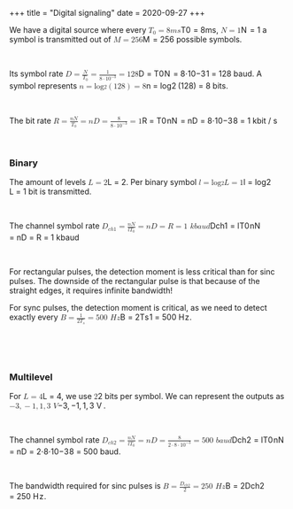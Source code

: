 +++
title = "Digital signaling"
date = 2020-09-27
+++
<p>We have a digital source where every <span class="ql-formula" data-value="T_0=8ms">﻿<span contenteditable="false"><span class="katex"><span class="katex-mathml"><math><semantics><mrow><msub><mi>T</mi><mn>0</mn></msub><mo>=</mo><mn>8</mn><mi>m</mi><mi>s</mi></mrow><annotation encoding="application/x-tex">T_0=8ms</annotation></semantics></math></span><span class="katex-html" aria-hidden="true"><span class="base"><span class="strut" style="height: 0.83333em; vertical-align: -0.15em;"></span><span class="mord"><span style="margin-right: 0.13889em;" class="mord mathdefault">T</span><span class="msupsub"><span class="vlist-t vlist-t2"><span class="vlist-r"><span class="vlist" style="height: 0.30110799999999993em;"><span class="" style="top: -2.5500000000000003em; margin-left: -0.13889em; margin-right: 0.05em;"><span class="pstrut" style="height: 2.7em;"></span><span class="sizing reset-size6 size3 mtight"><span class="mord mtight">0</span></span></span></span><span class="vlist-s">​</span></span><span class="vlist-r"><span class="vlist" style="height: 0.15em;"><span class=""></span></span></span></span></span></span><span class="mspace" style="margin-right: 0.2777777777777778em;"></span><span class="mrel">=</span><span class="mspace" style="margin-right: 0.2777777777777778em;"></span></span><span class="base"><span class="strut" style="height: 0.64444em; vertical-align: 0em;"></span><span class="mord">8</span><span class="mord mathdefault">m</span><span class="mord mathdefault">s</span></span></span></span></span>﻿</span>, <span class="ql-formula" data-value="N=1">﻿<span contenteditable="false"><span class="katex"><span class="katex-mathml"><math><semantics><mrow><mi>N</mi><mo>=</mo><mn>1</mn></mrow><annotation encoding="application/x-tex">N=1</annotation></semantics></math></span><span class="katex-html" aria-hidden="true"><span class="base"><span class="strut" style="height: 0.68333em; vertical-align: 0em;"></span><span style="margin-right: 0.10903em;" class="mord mathdefault">N</span><span class="mspace" style="margin-right: 0.2777777777777778em;"></span><span class="mrel">=</span><span class="mspace" style="margin-right: 0.2777777777777778em;"></span></span><span class="base"><span class="strut" style="height: 0.64444em; vertical-align: 0em;"></span><span class="mord">1</span></span></span></span></span>﻿</span> a symbol is transmitted out of <span class="ql-formula" data-value="M=256">﻿<span contenteditable="false"><span class="katex"><span class="katex-mathml"><math><semantics><mrow><mi>M</mi><mo>=</mo><mn>256</mn></mrow><annotation encoding="application/x-tex">M=256</annotation></semantics></math></span><span class="katex-html" aria-hidden="true"><span class="base"><span class="strut" style="height: 0.68333em; vertical-align: 0em;"></span><span style="margin-right: 0.10903em;" class="mord mathdefault">M</span><span class="mspace" style="margin-right: 0.2777777777777778em;"></span><span class="mrel">=</span><span class="mspace" style="margin-right: 0.2777777777777778em;"></span></span><span class="base"><span class="strut" style="height: 0.64444em; vertical-align: 0em;"></span><span class="mord">2</span><span class="mord">5</span><span class="mord">6</span></span></span></span></span>﻿</span> possible symbols.</p><p><br></p><p>Its symbol rate <span class="ql-formula" data-value="D=\frac{N}{T_0}=\frac{1}{8\cdot10^{-3}}=128">﻿<span contenteditable="false"><span class="katex"><span class="katex-mathml"><math><semantics><mrow><mi>D</mi><mo>=</mo><mfrac><mi>N</mi><msub><mi>T</mi><mn>0</mn></msub></mfrac><mo>=</mo><mfrac><mn>1</mn><mrow><mn>8</mn><mo>⋅</mo><mn>1</mn><msup><mn>0</mn><mrow><mo>−</mo><mn>3</mn></mrow></msup></mrow></mfrac><mo>=</mo><mn>128</mn></mrow><annotation encoding="application/x-tex">D=\frac{N}{T_0}=\frac{1}{8\cdot10^{-3}}=128</annotation></semantics></math></span><span class="katex-html" aria-hidden="true"><span class="base"><span class="strut" style="height: 0.68333em; vertical-align: 0em;"></span><span style="margin-right: 0.02778em;" class="mord mathdefault">D</span><span class="mspace" style="margin-right: 0.2777777777777778em;"></span><span class="mrel">=</span><span class="mspace" style="margin-right: 0.2777777777777778em;"></span></span><span class="base"><span class="strut" style="height: 1.317431em; vertical-align: -0.44509999999999994em;"></span><span class="mord"><span class="mopen nulldelimiter"></span><span class="mfrac"><span class="vlist-t vlist-t2"><span class="vlist-r"><span class="vlist" style="height: 0.872331em;"><span class="" style="top: -2.655em;"><span class="pstrut" style="height: 3em;"></span><span class="sizing reset-size6 size3 mtight"><span class="mord mtight"><span class="mord mtight"><span style="margin-right: 0.13889em;" class="mord mathdefault mtight">T</span><span class="msupsub"><span class="vlist-t vlist-t2"><span class="vlist-r"><span class="vlist" style="height: 0.31731428571428577em;"><span class="" style="top: -2.357em; margin-left: -0.13889em; margin-right: 0.07142857142857144em;"><span class="pstrut" style="height: 2.5em;"></span><span class="sizing reset-size3 size1 mtight"><span class="mord mtight">0</span></span></span></span><span class="vlist-s">​</span></span><span class="vlist-r"><span class="vlist" style="height: 0.143em;"><span class=""></span></span></span></span></span></span></span></span></span><span class="" style="top: -3.23em;"><span class="pstrut" style="height: 3em;"></span><span class="frac-line" style="border-bottom-width: 0.04em;"></span></span><span class="" style="top: -3.394em;"><span class="pstrut" style="height: 3em;"></span><span class="sizing reset-size6 size3 mtight"><span class="mord mtight"><span style="margin-right: 0.10903em;" class="mord mathdefault mtight">N</span></span></span></span></span><span class="vlist-s">​</span></span><span class="vlist-r"><span class="vlist" style="height: 0.44509999999999994em;"><span class=""></span></span></span></span></span><span class="mclose nulldelimiter"></span></span><span class="mspace" style="margin-right: 0.2777777777777778em;"></span><span class="mrel">=</span><span class="mspace" style="margin-right: 0.2777777777777778em;"></span></span><span class="base"><span class="strut" style="height: 1.190108em; vertical-align: -0.345em;"></span><span class="mord"><span class="mopen nulldelimiter"></span><span class="mfrac"><span class="vlist-t vlist-t2"><span class="vlist-r"><span class="vlist" style="height: 0.845108em;"><span class="" style="top: -2.6550000000000002em;"><span class="pstrut" style="height: 3em;"></span><span class="sizing reset-size6 size3 mtight"><span class="mord mtight"><span class="mord mtight">8</span><span class="mbin mtight">⋅</span><span class="mord mtight">1</span><span class="mord mtight"><span class="mord mtight">0</span><span class="msupsub"><span class="vlist-t"><span class="vlist-r"><span class="vlist" style="height: 0.7463142857142857em;"><span class="" style="top: -2.786em; margin-right: 0.07142857142857144em;"><span class="pstrut" style="height: 2.5em;"></span><span class="sizing reset-size3 size1 mtight"><span class="mord mtight"><span class="mord mtight">−</span><span class="mord mtight">3</span></span></span></span></span></span></span></span></span></span></span></span><span class="" style="top: -3.23em;"><span class="pstrut" style="height: 3em;"></span><span class="frac-line" style="border-bottom-width: 0.04em;"></span></span><span class="" style="top: -3.394em;"><span class="pstrut" style="height: 3em;"></span><span class="sizing reset-size6 size3 mtight"><span class="mord mtight"><span class="mord mtight">1</span></span></span></span></span><span class="vlist-s">​</span></span><span class="vlist-r"><span class="vlist" style="height: 0.345em;"><span class=""></span></span></span></span></span><span class="mclose nulldelimiter"></span></span><span class="mspace" style="margin-right: 0.2777777777777778em;"></span><span class="mrel">=</span><span class="mspace" style="margin-right: 0.2777777777777778em;"></span></span><span class="base"><span class="strut" style="height: 0.64444em; vertical-align: 0em;"></span><span class="mord">1</span><span class="mord">2</span><span class="mord">8</span></span></span></span></span>﻿</span> baud. A symbol represents <span class="ql-formula" data-value="n=\log_2\left(128\right)=8">﻿<span contenteditable="false"><span class="katex"><span class="katex-mathml"><math><semantics><mrow><mi>n</mi><mo>=</mo><msub><mi>log</mi><mo>⁡</mo><mn>2</mn></msub><mrow><mo fence="true">(</mo><mn>128</mn><mo fence="true">)</mo></mrow><mo>=</mo><mn>8</mn></mrow><annotation encoding="application/x-tex">n=\log_2\left(128\right)=8</annotation></semantics></math></span><span class="katex-html" aria-hidden="true"><span class="base"><span class="strut" style="height: 0.43056em; vertical-align: 0em;"></span><span class="mord mathdefault">n</span><span class="mspace" style="margin-right: 0.2777777777777778em;"></span><span class="mrel">=</span><span class="mspace" style="margin-right: 0.2777777777777778em;"></span></span><span class="base"><span class="strut" style="height: 1em; vertical-align: -0.25em;"></span><span class="mop"><span class="mop">lo<span style="margin-right: 0.01389em;">g</span></span><span class="msupsub"><span class="vlist-t vlist-t2"><span class="vlist-r"><span class="vlist" style="height: 0.20696799999999996em;"><span class="" style="top: -2.4558600000000004em; margin-right: 0.05em;"><span class="pstrut" style="height: 2.7em;"></span><span class="sizing reset-size6 size3 mtight"><span class="mord mtight">2</span></span></span></span><span class="vlist-s">​</span></span><span class="vlist-r"><span class="vlist" style="height: 0.24414em;"><span class=""></span></span></span></span></span></span><span class="mspace" style="margin-right: 0.16666666666666666em;"></span><span class="minner"><span class="mopen delimcenter" style="top: 0em;">(</span><span class="mord">1</span><span class="mord">2</span><span class="mord">8</span><span class="mclose delimcenter" style="top: 0em;">)</span></span><span class="mspace" style="margin-right: 0.2777777777777778em;"></span><span class="mrel">=</span><span class="mspace" style="margin-right: 0.2777777777777778em;"></span></span><span class="base"><span class="strut" style="height: 0.64444em; vertical-align: 0em;"></span><span class="mord">8</span></span></span></span></span>﻿</span> bits.</p><p><br></p><p>The bit rate <span class="ql-formula" data-value="R=\frac{nN}{T_0}=nD=\frac{8}{8\cdot10^{-3}}=1">﻿<span contenteditable="false"><span class="katex"><span class="katex-mathml"><math><semantics><mrow><mi>R</mi><mo>=</mo><mfrac><mrow><mi>n</mi><mi>N</mi></mrow><msub><mi>T</mi><mn>0</mn></msub></mfrac><mo>=</mo><mi>n</mi><mi>D</mi><mo>=</mo><mfrac><mn>8</mn><mrow><mn>8</mn><mo>⋅</mo><mn>1</mn><msup><mn>0</mn><mrow><mo>−</mo><mn>3</mn></mrow></msup></mrow></mfrac><mo>=</mo><mn>1</mn></mrow><annotation encoding="application/x-tex">R=\frac{nN}{T_0}=nD=\frac{8}{8\cdot10^{-3}}=1</annotation></semantics></math></span><span class="katex-html" aria-hidden="true"><span class="base"><span class="strut" style="height: 0.68333em; vertical-align: 0em;"></span><span style="margin-right: 0.00773em;" class="mord mathdefault">R</span><span class="mspace" style="margin-right: 0.2777777777777778em;"></span><span class="mrel">=</span><span class="mspace" style="margin-right: 0.2777777777777778em;"></span></span><span class="base"><span class="strut" style="height: 1.317431em; vertical-align: -0.44509999999999994em;"></span><span class="mord"><span class="mopen nulldelimiter"></span><span class="mfrac"><span class="vlist-t vlist-t2"><span class="vlist-r"><span class="vlist" style="height: 0.872331em;"><span class="" style="top: -2.655em;"><span class="pstrut" style="height: 3em;"></span><span class="sizing reset-size6 size3 mtight"><span class="mord mtight"><span class="mord mtight"><span style="margin-right: 0.13889em;" class="mord mathdefault mtight">T</span><span class="msupsub"><span class="vlist-t vlist-t2"><span class="vlist-r"><span class="vlist" style="height: 0.31731428571428577em;"><span class="" style="top: -2.357em; margin-left: -0.13889em; margin-right: 0.07142857142857144em;"><span class="pstrut" style="height: 2.5em;"></span><span class="sizing reset-size3 size1 mtight"><span class="mord mtight">0</span></span></span></span><span class="vlist-s">​</span></span><span class="vlist-r"><span class="vlist" style="height: 0.143em;"><span class=""></span></span></span></span></span></span></span></span></span><span class="" style="top: -3.23em;"><span class="pstrut" style="height: 3em;"></span><span class="frac-line" style="border-bottom-width: 0.04em;"></span></span><span class="" style="top: -3.394em;"><span class="pstrut" style="height: 3em;"></span><span class="sizing reset-size6 size3 mtight"><span class="mord mtight"><span class="mord mathdefault mtight">n</span><span style="margin-right: 0.10903em;" class="mord mathdefault mtight">N</span></span></span></span></span><span class="vlist-s">​</span></span><span class="vlist-r"><span class="vlist" style="height: 0.44509999999999994em;"><span class=""></span></span></span></span></span><span class="mclose nulldelimiter"></span></span><span class="mspace" style="margin-right: 0.2777777777777778em;"></span><span class="mrel">=</span><span class="mspace" style="margin-right: 0.2777777777777778em;"></span></span><span class="base"><span class="strut" style="height: 0.68333em; vertical-align: 0em;"></span><span class="mord mathdefault">n</span><span style="margin-right: 0.02778em;" class="mord mathdefault">D</span><span class="mspace" style="margin-right: 0.2777777777777778em;"></span><span class="mrel">=</span><span class="mspace" style="margin-right: 0.2777777777777778em;"></span></span><span class="base"><span class="strut" style="height: 1.190108em; vertical-align: -0.345em;"></span><span class="mord"><span class="mopen nulldelimiter"></span><span class="mfrac"><span class="vlist-t vlist-t2"><span class="vlist-r"><span class="vlist" style="height: 0.845108em;"><span class="" style="top: -2.6550000000000002em;"><span class="pstrut" style="height: 3em;"></span><span class="sizing reset-size6 size3 mtight"><span class="mord mtight"><span class="mord mtight">8</span><span class="mbin mtight">⋅</span><span class="mord mtight">1</span><span class="mord mtight"><span class="mord mtight">0</span><span class="msupsub"><span class="vlist-t"><span class="vlist-r"><span class="vlist" style="height: 0.7463142857142857em;"><span class="" style="top: -2.786em; margin-right: 0.07142857142857144em;"><span class="pstrut" style="height: 2.5em;"></span><span class="sizing reset-size3 size1 mtight"><span class="mord mtight"><span class="mord mtight">−</span><span class="mord mtight">3</span></span></span></span></span></span></span></span></span></span></span></span><span class="" style="top: -3.23em;"><span class="pstrut" style="height: 3em;"></span><span class="frac-line" style="border-bottom-width: 0.04em;"></span></span><span class="" style="top: -3.394em;"><span class="pstrut" style="height: 3em;"></span><span class="sizing reset-size6 size3 mtight"><span class="mord mtight"><span class="mord mtight">8</span></span></span></span></span><span class="vlist-s">​</span></span><span class="vlist-r"><span class="vlist" style="height: 0.345em;"><span class=""></span></span></span></span></span><span class="mclose nulldelimiter"></span></span><span class="mspace" style="margin-right: 0.2777777777777778em;"></span><span class="mrel">=</span><span class="mspace" style="margin-right: 0.2777777777777778em;"></span></span><span class="base"><span class="strut" style="height: 0.64444em; vertical-align: 0em;"></span><span class="mord">1</span></span></span></span></span>﻿</span> kbit / s</p><p><br></p><h3 id="binary">Binary</h3><p>The amount of levels <span class="ql-formula" data-value="L=2">﻿<span contenteditable="false"><span class="katex"><span class="katex-mathml"><math><semantics><mrow><mi>L</mi><mo>=</mo><mn>2</mn></mrow><annotation encoding="application/x-tex">L=2</annotation></semantics></math></span><span class="katex-html" aria-hidden="true"><span class="base"><span class="strut" style="height: 0.68333em; vertical-align: 0em;"></span><span class="mord mathdefault">L</span><span class="mspace" style="margin-right: 0.2777777777777778em;"></span><span class="mrel">=</span><span class="mspace" style="margin-right: 0.2777777777777778em;"></span></span><span class="base"><span class="strut" style="height: 0.64444em; vertical-align: 0em;"></span><span class="mord">2</span></span></span></span></span>﻿</span>. Per binary symbol <span class="ql-formula" data-value="l=\log_2L=1">﻿<span contenteditable="false"><span class="katex"><span class="katex-mathml"><math><semantics><mrow><mi>l</mi><mo>=</mo><msub><mi>log</mi><mo>⁡</mo><mn>2</mn></msub><mi>L</mi><mo>=</mo><mn>1</mn></mrow><annotation encoding="application/x-tex">l=\log_2L=1</annotation></semantics></math></span><span class="katex-html" aria-hidden="true"><span class="base"><span class="strut" style="height: 0.69444em; vertical-align: 0em;"></span><span style="margin-right: 0.01968em;" class="mord mathdefault">l</span><span class="mspace" style="margin-right: 0.2777777777777778em;"></span><span class="mrel">=</span><span class="mspace" style="margin-right: 0.2777777777777778em;"></span></span><span class="base"><span class="strut" style="height: 0.93858em; vertical-align: -0.24414em;"></span><span class="mop"><span class="mop">lo<span style="margin-right: 0.01389em;">g</span></span><span class="msupsub"><span class="vlist-t vlist-t2"><span class="vlist-r"><span class="vlist" style="height: 0.20696799999999996em;"><span class="" style="top: -2.4558600000000004em; margin-right: 0.05em;"><span class="pstrut" style="height: 2.7em;"></span><span class="sizing reset-size6 size3 mtight"><span class="mord mtight">2</span></span></span></span><span class="vlist-s">​</span></span><span class="vlist-r"><span class="vlist" style="height: 0.24414em;"><span class=""></span></span></span></span></span></span><span class="mspace" style="margin-right: 0.16666666666666666em;"></span><span class="mord mathdefault">L</span><span class="mspace" style="margin-right: 0.2777777777777778em;"></span><span class="mrel">=</span><span class="mspace" style="margin-right: 0.2777777777777778em;"></span></span><span class="base"><span class="strut" style="height: 0.64444em; vertical-align: 0em;"></span><span class="mord">1</span></span></span></span></span>﻿</span> bit is transmitted.</p><p><br></p><p>The channel symbol rate <span class="ql-formula" data-value="D_{ch1}=\frac{nN}{lT_0}=nD=R=1\ kbaud">﻿<span contenteditable="false"><span class="katex"><span class="katex-mathml"><math><semantics><mrow><msub><mi>D</mi><mrow><mi>c</mi><mi>h</mi><mn>1</mn></mrow></msub><mo>=</mo><mfrac><mrow><mi>n</mi><mi>N</mi></mrow><mrow><mi>l</mi><msub><mi>T</mi><mn>0</mn></msub></mrow></mfrac><mo>=</mo><mi>n</mi><mi>D</mi><mo>=</mo><mi>R</mi><mo>=</mo><mn>1</mn><mtext>&nbsp;</mtext><mi>k</mi><mi>b</mi><mi>a</mi><mi>u</mi><mi>d</mi></mrow><annotation encoding="application/x-tex">D_{ch1}=\frac{nN}{lT_0}=nD=R=1\ kbaud</annotation></semantics></math></span><span class="katex-html" aria-hidden="true"><span class="base"><span class="strut" style="height: 0.83333em; vertical-align: -0.15em;"></span><span class="mord"><span style="margin-right: 0.02778em;" class="mord mathdefault">D</span><span class="msupsub"><span class="vlist-t vlist-t2"><span class="vlist-r"><span class="vlist" style="height: 0.33610799999999996em;"><span class="" style="top: -2.5500000000000003em; margin-left: -0.02778em; margin-right: 0.05em;"><span class="pstrut" style="height: 2.7em;"></span><span class="sizing reset-size6 size3 mtight"><span class="mord mtight"><span class="mord mathdefault mtight">c</span><span class="mord mathdefault mtight">h</span><span class="mord mtight">1</span></span></span></span></span><span class="vlist-s">​</span></span><span class="vlist-r"><span class="vlist" style="height: 0.15em;"><span class=""></span></span></span></span></span></span><span class="mspace" style="margin-right: 0.2777777777777778em;"></span><span class="mrel">=</span><span class="mspace" style="margin-right: 0.2777777777777778em;"></span></span><span class="base"><span class="strut" style="height: 1.317431em; vertical-align: -0.44509999999999994em;"></span><span class="mord"><span class="mopen nulldelimiter"></span><span class="mfrac"><span class="vlist-t vlist-t2"><span class="vlist-r"><span class="vlist" style="height: 0.872331em;"><span class="" style="top: -2.655em;"><span class="pstrut" style="height: 3em;"></span><span class="sizing reset-size6 size3 mtight"><span class="mord mtight"><span style="margin-right: 0.01968em;" class="mord mathdefault mtight">l</span><span class="mord mtight"><span style="margin-right: 0.13889em;" class="mord mathdefault mtight">T</span><span class="msupsub"><span class="vlist-t vlist-t2"><span class="vlist-r"><span class="vlist" style="height: 0.31731428571428577em;"><span class="" style="top: -2.357em; margin-left: -0.13889em; margin-right: 0.07142857142857144em;"><span class="pstrut" style="height: 2.5em;"></span><span class="sizing reset-size3 size1 mtight"><span class="mord mtight">0</span></span></span></span><span class="vlist-s">​</span></span><span class="vlist-r"><span class="vlist" style="height: 0.143em;"><span class=""></span></span></span></span></span></span></span></span></span><span class="" style="top: -3.23em;"><span class="pstrut" style="height: 3em;"></span><span class="frac-line" style="border-bottom-width: 0.04em;"></span></span><span class="" style="top: -3.394em;"><span class="pstrut" style="height: 3em;"></span><span class="sizing reset-size6 size3 mtight"><span class="mord mtight"><span class="mord mathdefault mtight">n</span><span style="margin-right: 0.10903em;" class="mord mathdefault mtight">N</span></span></span></span></span><span class="vlist-s">​</span></span><span class="vlist-r"><span class="vlist" style="height: 0.44509999999999994em;"><span class=""></span></span></span></span></span><span class="mclose nulldelimiter"></span></span><span class="mspace" style="margin-right: 0.2777777777777778em;"></span><span class="mrel">=</span><span class="mspace" style="margin-right: 0.2777777777777778em;"></span></span><span class="base"><span class="strut" style="height: 0.68333em; vertical-align: 0em;"></span><span class="mord mathdefault">n</span><span style="margin-right: 0.02778em;" class="mord mathdefault">D</span><span class="mspace" style="margin-right: 0.2777777777777778em;"></span><span class="mrel">=</span><span class="mspace" style="margin-right: 0.2777777777777778em;"></span></span><span class="base"><span class="strut" style="height: 0.68333em; vertical-align: 0em;"></span><span style="margin-right: 0.00773em;" class="mord mathdefault">R</span><span class="mspace" style="margin-right: 0.2777777777777778em;"></span><span class="mrel">=</span><span class="mspace" style="margin-right: 0.2777777777777778em;"></span></span><span class="base"><span class="strut" style="height: 0.69444em; vertical-align: 0em;"></span><span class="mord">1</span><span class="mspace">&nbsp;</span><span style="margin-right: 0.03148em;" class="mord mathdefault">k</span><span class="mord mathdefault">b</span><span class="mord mathdefault">a</span><span class="mord mathdefault">u</span><span class="mord mathdefault">d</span></span></span></span></span>﻿</span> </p><p><br></p><p>For rectangular pulses, the detection moment is less critical than for sinc pulses. The downside of the rectangular pulse is that because of the straight edges, it requires infinite bandwidth!</p><p>For sync pulses, the detection moment is critical, as we need to detect exactly every <span class="ql-formula" data-value="B=\frac{1}{2T_s}=500\ Hz">﻿<span contenteditable="false"><span class="katex"><span class="katex-mathml"><math><semantics><mrow><mi>B</mi><mo>=</mo><mfrac><mn>1</mn><mrow><mn>2</mn><msub><mi>T</mi><mi>s</mi></msub></mrow></mfrac><mo>=</mo><mn>500</mn><mtext>&nbsp;</mtext><mi>H</mi><mi>z</mi></mrow><annotation encoding="application/x-tex">B=\frac{1}{2T_s}=500\ Hz</annotation></semantics></math></span><span class="katex-html" aria-hidden="true"><span class="base"><span class="strut" style="height: 0.68333em; vertical-align: 0em;"></span><span style="margin-right: 0.05017em;" class="mord mathdefault">B</span><span class="mspace" style="margin-right: 0.2777777777777778em;"></span><span class="mrel">=</span><span class="mspace" style="margin-right: 0.2777777777777778em;"></span></span><span class="base"><span class="strut" style="height: 1.2902079999999998em; vertical-align: -0.44509999999999994em;"></span><span class="mord"><span class="mopen nulldelimiter"></span><span class="mfrac"><span class="vlist-t vlist-t2"><span class="vlist-r"><span class="vlist" style="height: 0.845108em;"><span class="" style="top: -2.655em;"><span class="pstrut" style="height: 3em;"></span><span class="sizing reset-size6 size3 mtight"><span class="mord mtight"><span class="mord mtight">2</span><span class="mord mtight"><span style="margin-right: 0.13889em;" class="mord mathdefault mtight">T</span><span class="msupsub"><span class="vlist-t vlist-t2"><span class="vlist-r"><span class="vlist" style="height: 0.16454285714285719em;"><span class="" style="top: -2.357em; margin-left: -0.13889em; margin-right: 0.07142857142857144em;"><span class="pstrut" style="height: 2.5em;"></span><span class="sizing reset-size3 size1 mtight"><span class="mord mathdefault mtight">s</span></span></span></span><span class="vlist-s">​</span></span><span class="vlist-r"><span class="vlist" style="height: 0.143em;"><span class=""></span></span></span></span></span></span></span></span></span><span class="" style="top: -3.23em;"><span class="pstrut" style="height: 3em;"></span><span class="frac-line" style="border-bottom-width: 0.04em;"></span></span><span class="" style="top: -3.394em;"><span class="pstrut" style="height: 3em;"></span><span class="sizing reset-size6 size3 mtight"><span class="mord mtight"><span class="mord mtight">1</span></span></span></span></span><span class="vlist-s">​</span></span><span class="vlist-r"><span class="vlist" style="height: 0.44509999999999994em;"><span class=""></span></span></span></span></span><span class="mclose nulldelimiter"></span></span><span class="mspace" style="margin-right: 0.2777777777777778em;"></span><span class="mrel">=</span><span class="mspace" style="margin-right: 0.2777777777777778em;"></span></span><span class="base"><span class="strut" style="height: 0.68333em; vertical-align: 0em;"></span><span class="mord">5</span><span class="mord">0</span><span class="mord">0</span><span class="mspace">&nbsp;</span><span style="margin-right: 0.08125em;" class="mord mathdefault">H</span><span style="margin-right: 0.04398em;" class="mord mathdefault">z</span></span></span></span></span>﻿</span>.</p><p><br></p><p><br></p><h3 id="multilevel">Multilevel</h3><p>For <span class="ql-formula" data-value="L=4">﻿<span contenteditable="false"><span class="katex"><span class="katex-mathml"><math><semantics><mrow><mi>L</mi><mo>=</mo><mn>4</mn></mrow><annotation encoding="application/x-tex">L=4</annotation></semantics></math></span><span class="katex-html" aria-hidden="true"><span class="base"><span class="strut" style="height: 0.68333em; vertical-align: 0em;"></span><span class="mord mathdefault">L</span><span class="mspace" style="margin-right: 0.2777777777777778em;"></span><span class="mrel">=</span><span class="mspace" style="margin-right: 0.2777777777777778em;"></span></span><span class="base"><span class="strut" style="height: 0.64444em; vertical-align: 0em;"></span><span class="mord">4</span></span></span></span></span>﻿</span>, we use <span class="ql-formula" data-value="2">﻿<span contenteditable="false"><span class="katex"><span class="katex-mathml"><math><semantics><mrow><mn>2</mn></mrow><annotation encoding="application/x-tex">2</annotation></semantics></math></span><span class="katex-html" aria-hidden="true"><span class="base"><span class="strut" style="height: 0.64444em; vertical-align: 0em;"></span><span class="mord">2</span></span></span></span></span>﻿</span> bits per symbol. We can represent the outputs as <span class="ql-formula" data-value="-3,-1,1,3\ V">﻿<span contenteditable="false"><span class="katex"><span class="katex-mathml"><math><semantics><mrow><mo>−</mo><mn>3</mn><mo separator="true">,</mo><mo>−</mo><mn>1</mn><mo separator="true">,</mo><mn>1</mn><mo separator="true">,</mo><mn>3</mn><mtext>&nbsp;</mtext><mi>V</mi></mrow><annotation encoding="application/x-tex">-3,-1,1,3\ V</annotation></semantics></math></span><span class="katex-html" aria-hidden="true"><span class="base"><span class="strut" style="height: 0.8777699999999999em; vertical-align: -0.19444em;"></span><span class="mord">−</span><span class="mord">3</span><span class="mpunct">,</span><span class="mspace" style="margin-right: 0.16666666666666666em;"></span><span class="mord">−</span><span class="mord">1</span><span class="mpunct">,</span><span class="mspace" style="margin-right: 0.16666666666666666em;"></span><span class="mord">1</span><span class="mpunct">,</span><span class="mspace" style="margin-right: 0.16666666666666666em;"></span><span class="mord">3</span><span class="mspace">&nbsp;</span><span style="margin-right: 0.22222em;" class="mord mathdefault">V</span></span></span></span></span>﻿</span>.</p><p><br></p><p>The channel symbol rate <span class="ql-formula" data-value="D_{ch2}=\frac{nN}{lT_0}=nD=\frac{8}{2\cdot8\cdot10^{-3}}=500\ baud">﻿<span contenteditable="false"><span class="katex"><span class="katex-mathml"><math><semantics><mrow><msub><mi>D</mi><mrow><mi>c</mi><mi>h</mi><mn>2</mn></mrow></msub><mo>=</mo><mfrac><mrow><mi>n</mi><mi>N</mi></mrow><mrow><mi>l</mi><msub><mi>T</mi><mn>0</mn></msub></mrow></mfrac><mo>=</mo><mi>n</mi><mi>D</mi><mo>=</mo><mfrac><mn>8</mn><mrow><mn>2</mn><mo>⋅</mo><mn>8</mn><mo>⋅</mo><mn>1</mn><msup><mn>0</mn><mrow><mo>−</mo><mn>3</mn></mrow></msup></mrow></mfrac><mo>=</mo><mn>500</mn><mtext>&nbsp;</mtext><mi>b</mi><mi>a</mi><mi>u</mi><mi>d</mi></mrow><annotation encoding="application/x-tex">D_{ch2}=\frac{nN}{lT_0}=nD=\frac{8}{2\cdot8\cdot10^{-3}}=500\ baud</annotation></semantics></math></span><span class="katex-html" aria-hidden="true"><span class="base"><span class="strut" style="height: 0.83333em; vertical-align: -0.15em;"></span><span class="mord"><span style="margin-right: 0.02778em;" class="mord mathdefault">D</span><span class="msupsub"><span class="vlist-t vlist-t2"><span class="vlist-r"><span class="vlist" style="height: 0.33610799999999996em;"><span class="" style="top: -2.5500000000000003em; margin-left: -0.02778em; margin-right: 0.05em;"><span class="pstrut" style="height: 2.7em;"></span><span class="sizing reset-size6 size3 mtight"><span class="mord mtight"><span class="mord mathdefault mtight">c</span><span class="mord mathdefault mtight">h</span><span class="mord mtight">2</span></span></span></span></span><span class="vlist-s">​</span></span><span class="vlist-r"><span class="vlist" style="height: 0.15em;"><span class=""></span></span></span></span></span></span><span class="mspace" style="margin-right: 0.2777777777777778em;"></span><span class="mrel">=</span><span class="mspace" style="margin-right: 0.2777777777777778em;"></span></span><span class="base"><span class="strut" style="height: 1.317431em; vertical-align: -0.44509999999999994em;"></span><span class="mord"><span class="mopen nulldelimiter"></span><span class="mfrac"><span class="vlist-t vlist-t2"><span class="vlist-r"><span class="vlist" style="height: 0.872331em;"><span class="" style="top: -2.655em;"><span class="pstrut" style="height: 3em;"></span><span class="sizing reset-size6 size3 mtight"><span class="mord mtight"><span style="margin-right: 0.01968em;" class="mord mathdefault mtight">l</span><span class="mord mtight"><span style="margin-right: 0.13889em;" class="mord mathdefault mtight">T</span><span class="msupsub"><span class="vlist-t vlist-t2"><span class="vlist-r"><span class="vlist" style="height: 0.31731428571428577em;"><span class="" style="top: -2.357em; margin-left: -0.13889em; margin-right: 0.07142857142857144em;"><span class="pstrut" style="height: 2.5em;"></span><span class="sizing reset-size3 size1 mtight"><span class="mord mtight">0</span></span></span></span><span class="vlist-s">​</span></span><span class="vlist-r"><span class="vlist" style="height: 0.143em;"><span class=""></span></span></span></span></span></span></span></span></span><span class="" style="top: -3.23em;"><span class="pstrut" style="height: 3em;"></span><span class="frac-line" style="border-bottom-width: 0.04em;"></span></span><span class="" style="top: -3.394em;"><span class="pstrut" style="height: 3em;"></span><span class="sizing reset-size6 size3 mtight"><span class="mord mtight"><span class="mord mathdefault mtight">n</span><span style="margin-right: 0.10903em;" class="mord mathdefault mtight">N</span></span></span></span></span><span class="vlist-s">​</span></span><span class="vlist-r"><span class="vlist" style="height: 0.44509999999999994em;"><span class=""></span></span></span></span></span><span class="mclose nulldelimiter"></span></span><span class="mspace" style="margin-right: 0.2777777777777778em;"></span><span class="mrel">=</span><span class="mspace" style="margin-right: 0.2777777777777778em;"></span></span><span class="base"><span class="strut" style="height: 0.68333em; vertical-align: 0em;"></span><span class="mord mathdefault">n</span><span style="margin-right: 0.02778em;" class="mord mathdefault">D</span><span class="mspace" style="margin-right: 0.2777777777777778em;"></span><span class="mrel">=</span><span class="mspace" style="margin-right: 0.2777777777777778em;"></span></span><span class="base"><span class="strut" style="height: 1.190108em; vertical-align: -0.345em;"></span><span class="mord"><span class="mopen nulldelimiter"></span><span class="mfrac"><span class="vlist-t vlist-t2"><span class="vlist-r"><span class="vlist" style="height: 0.845108em;"><span class="" style="top: -2.6550000000000002em;"><span class="pstrut" style="height: 3em;"></span><span class="sizing reset-size6 size3 mtight"><span class="mord mtight"><span class="mord mtight">2</span><span class="mbin mtight">⋅</span><span class="mord mtight">8</span><span class="mbin mtight">⋅</span><span class="mord mtight">1</span><span class="mord mtight"><span class="mord mtight">0</span><span class="msupsub"><span class="vlist-t"><span class="vlist-r"><span class="vlist" style="height: 0.7463142857142857em;"><span class="" style="top: -2.786em; margin-right: 0.07142857142857144em;"><span class="pstrut" style="height: 2.5em;"></span><span class="sizing reset-size3 size1 mtight"><span class="mord mtight"><span class="mord mtight">−</span><span class="mord mtight">3</span></span></span></span></span></span></span></span></span></span></span></span><span class="" style="top: -3.23em;"><span class="pstrut" style="height: 3em;"></span><span class="frac-line" style="border-bottom-width: 0.04em;"></span></span><span class="" style="top: -3.394em;"><span class="pstrut" style="height: 3em;"></span><span class="sizing reset-size6 size3 mtight"><span class="mord mtight"><span class="mord mtight">8</span></span></span></span></span><span class="vlist-s">​</span></span><span class="vlist-r"><span class="vlist" style="height: 0.345em;"><span class=""></span></span></span></span></span><span class="mclose nulldelimiter"></span></span><span class="mspace" style="margin-right: 0.2777777777777778em;"></span><span class="mrel">=</span><span class="mspace" style="margin-right: 0.2777777777777778em;"></span></span><span class="base"><span class="strut" style="height: 0.69444em; vertical-align: 0em;"></span><span class="mord">5</span><span class="mord">0</span><span class="mord">0</span><span class="mspace">&nbsp;</span><span class="mord mathdefault">b</span><span class="mord mathdefault">a</span><span class="mord mathdefault">u</span><span class="mord mathdefault">d</span></span></span></span></span>﻿</span>.</p><p><br></p><p>The bandwidth required for sinc pulses is <span class="ql-formula" data-value="B=\frac{D_{ch2}}{2}=250\ Hz">﻿<span contenteditable="false"><span class="katex"><span class="katex-mathml"><math><semantics><mrow><mi>B</mi><mo>=</mo><mfrac><msub><mi>D</mi><mrow><mi>c</mi><mi>h</mi><mn>2</mn></mrow></msub><mn>2</mn></mfrac><mo>=</mo><mn>250</mn><mtext>&nbsp;</mtext><mi>H</mi><mi>z</mi></mrow><annotation encoding="application/x-tex">B=\frac{D_{ch2}}{2}=250\ Hz</annotation></semantics></math></span><span class="katex-html" aria-hidden="true"><span class="base"><span class="strut" style="height: 0.68333em; vertical-align: 0em;"></span><span style="margin-right: 0.05017em;" class="mord mathdefault">B</span><span class="mspace" style="margin-right: 0.2777777777777778em;"></span><span class="mrel">=</span><span class="mspace" style="margin-right: 0.2777777777777778em;"></span></span><span class="base"><span class="strut" style="height: 1.239191em; vertical-align: -0.345em;"></span><span class="mord"><span class="mopen nulldelimiter"></span><span class="mfrac"><span class="vlist-t vlist-t2"><span class="vlist-r"><span class="vlist" style="height: 0.894191em;"><span class="" style="top: -2.6550000000000002em;"><span class="pstrut" style="height: 3em;"></span><span class="sizing reset-size6 size3 mtight"><span class="mord mtight"><span class="mord mtight">2</span></span></span></span><span class="" style="top: -3.23em;"><span class="pstrut" style="height: 3em;"></span><span class="frac-line" style="border-bottom-width: 0.04em;"></span></span><span class="" style="top: -3.41586em;"><span class="pstrut" style="height: 3em;"></span><span class="sizing reset-size6 size3 mtight"><span class="mord mtight"><span class="mord mtight"><span style="margin-right: 0.02778em;" class="mord mathdefault mtight">D</span><span class="msupsub"><span class="vlist-t vlist-t2"><span class="vlist-r"><span class="vlist" style="height: 0.3448em;"><span class="" style="top: -2.3487714285714287em; margin-left: -0.02778em; margin-right: 0.07142857142857144em;"><span class="pstrut" style="height: 2.5em;"></span><span class="sizing reset-size3 size1 mtight"><span class="mord mtight"><span class="mord mathdefault mtight">c</span><span class="mord mathdefault mtight">h</span><span class="mord mtight">2</span></span></span></span></span><span class="vlist-s">​</span></span><span class="vlist-r"><span class="vlist" style="height: 0.15122857142857138em;"><span class=""></span></span></span></span></span></span></span></span></span></span><span class="vlist-s">​</span></span><span class="vlist-r"><span class="vlist" style="height: 0.345em;"><span class=""></span></span></span></span></span><span class="mclose nulldelimiter"></span></span><span class="mspace" style="margin-right: 0.2777777777777778em;"></span><span class="mrel">=</span><span class="mspace" style="margin-right: 0.2777777777777778em;"></span></span><span class="base"><span class="strut" style="height: 0.68333em; vertical-align: 0em;"></span><span class="mord">2</span><span class="mord">5</span><span class="mord">0</span><span class="mspace">&nbsp;</span><span style="margin-right: 0.08125em;" class="mord mathdefault">H</span><span style="margin-right: 0.04398em;" class="mord mathdefault">z</span></span></span></span></span>﻿</span>.</p>